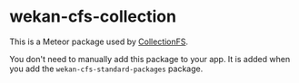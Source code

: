 wekan-cfs-collection
=========================

This is a Meteor package used by
[CollectionFS](https://github.com/zcfs/Meteor-CollectionFS).

You don't need to manually add this package to your app. It is added when you
add the `wekan-cfs-standard-packages` package.